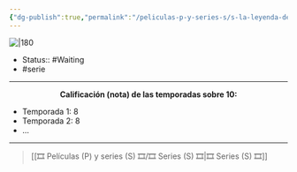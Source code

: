 ```yaml
---
{"dg-publish":true,"permalink":"/peliculas-p-y-series-s/s-la-leyenda-de-vox-machina/"}
---
```



![|180](https://m.media-amazon.com/images/M/MV5BYzJjZDkxMDgtZDBkNC00ZGJlLTk0NzgtZDhjZGIxZDAzZDY2XkEyXkFqcGdeQXVyMjkwOTAyMDU@._V1_SX300.jpg)

- Status:: #Waiting
- #serie

---

**<center>Calificación (nota) de las temporadas sobre 10:</center>**

- Temporada 1: 8
- Temporada 2: 8
- ...

---

> [[🎞️ Películas (P) y series (S) 🎞️/🎞️ Series (S) 🎞️\|🎞️ Series (S) 🎞️]]